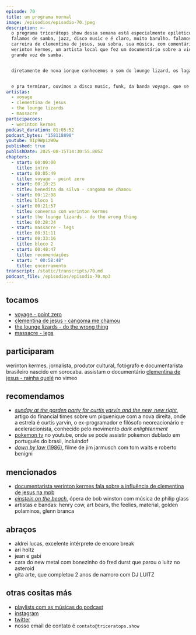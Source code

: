 ```yaml
---
episode: 70
title: um programa normal
image: /episodios/episodio-70.jpeg
description: >-
  o programa tricerátops show dessa semana está especialmente epilético porque
  falamos de samba, jazz, disco music e é claro, muito barulho. falamos da
  carreira de clementina de jesus, sua sobra, sua música, com comentários de
  werinton kermes, um artista local que fez um documentário sobre a vida dessa
  grande voz do samba.


  diretamente de nova iorque conhecemos o som do lounge lizard, os lagartos do lounge, que se auto intitula "uma banda de fake jazz". e também de nova iorque, fazendo uma conexão do rock in opposition com o no wave a gente conhece o som da banda massacre, liderada pelo fred frith da banda henry cow.


  e pra terminar, ouvimos a disco music, funk, da banda voyage. que se propõe a fazer uma viagem pelo mundo através de uma leitura completamente dançante da world music.
artistas:
  - voyage
  - clementina de jesus
  - the lounge lizards
  - massacre
participacoes:
  - werinton kermes
podcast_duration: 01:05:52
podcast_bytes: "158118898"
youtube: 0Ip9WpizW0w
published: true
publishDate: 2025-08-15T14:30:55.805Z
chapters:
  - start: 00:00:00
    title: intro
  - start: 00:05:49
    title: voyage - point zero
  - start: 00:10:25
    title: benedita da silva - cangoma me chamou
  - start: 00:12:08
    title: bloco 1
  - start: 00:21:57
    title: conversa com werinton kermes
  - start: the lounge lizards - do the wrong thing
    title: 00:28:34
  - start: massacre - legs
    title: 00:31:11
  - start: 00:33:16
    title: bloco 2
  - start: 00:48:47
    title: recomendações
  - start: " 00:58:48"
    title: encerramento
transcript: /static/transcripts/70.md
podcast_file: /episodios/episodio-70.mp3
---
```

## tocamos
* [voyage - point zero](https://www.youtube.com/watch?v=Oo6JdRIaPdU)
* [clementina de jesus - cangoma me chamou](https://www.youtube.com/watch?v=7J94KoUiNyI)
* [the lounge lizards - do the wrong thing](https://www.youtube.com/watch?v=PMxSTfA2OiI)
* [massacre - legs](https://www.youtube.com/watch?v=-oItOoUJ-68)

## participaram
werinton kermes, jornalista, produtor cultural, fotógrafo e documentarista brasileiro nascido em sorocaba. assistam o documentário [clementina de jesus - rainha quelé](https://vimeo.com/channels/1555899/301702668) no vimeo

## recomendamos
* [*sunday at the garden party for curtis yarvin and the new, new right*](https://archive.ph/2025.08.08-102446/https://www.ft.com/content/0e244103-80e8-4acc-9262-d6a45bbbaf14), artigo do financial times sobre um piquenique com a nova direita, onde a estrela é curtis yarvin, o ex-programador e filósofo neoreacionário e aceleracionista, conhecido pelo movimento *dark enlightenment*
* [pokemon tv](https://www.youtube.com/@OfficialPoke%CC%81monTV) no youtube, onde se pode assistir pokemon dublado em português do brasil, incluindof
* [*down by law* (1986)](https://www.imdb.com/title/tt0090967/), filme de jim jarmusch com tom waits e roberto benigni

## mencionados
* [documentarista werinton kermes fala sobre a influência de clementina de jesus na mpb](https://blogs.opovo.com.br/discografia/2018/11/08/documentarista-werinton-kermes-fala-sobre-a-influencia-de-clementina-de-jesus-na-mpb/)
* [*einstein on the beach*](https://en.wikipedia.org/wiki/Einstein_on_the_Beach), ópera de bob winston com música de philip glass
* artistas e bandas: henry cow, art bears, the feelies, material, golden polaminos, glenn branca

## abraços
* aldrei lucas, excelente intérprete de encore break
* ari holtz
* jean e gabi
* cara do new metal com bonezinho do fred durst que parou o luitz no asteroid
* gita arte, que completou 2 anos de namoro com DJ LUITZ

## otras cositas más
* [playlists com as músicas do podcast](https://www.triceratops.show/playlists/)
* [instagram](https://www.instagram.com/triceratops.show/)
* [twitter](https://twitter.com/TriceratopsShow/)
* nosso email de contato é `contato@triceratops.show`
